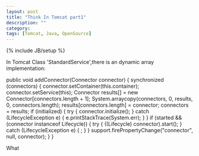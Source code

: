 ```yaml
---
layout: post
title: "Think In Tomcat part1"
description: ""
category: 
tags: [Tomcat, Java, OpenSource]
---
```

{% include JB/setup %}

In Tomcat Class 'StandardService',there is an dynamic array implementation:


public void addConnector(Connector connector) {
    synchronized (connectors) {
        connector.setContainer(this.container);
        connector.setService(this);
        Connector results[] = new Connector[connectors.length + 1];
        System.arraycopy(connectors, 0, results, 0, connectors.length);
        results[connectors.length] = connector;
        connectors = results;
        if (initialized) {
            try {
                connector.initialize();
            } catch (LifecycleException e) {
                e.printStackTrace(System.err);
            }
        }
        if (started && (connector instanceof Lifecycle)) {
            try {
                ((Lifecycle) connector).start();
            } catch (LifecycleException e) {
                ;
            }
        }
        support.firePropertyChange("connector", null, connector);
    }
}

What

